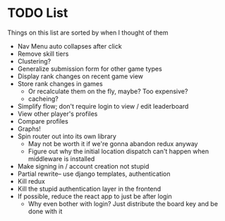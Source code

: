 # TODO List

Things on this list are sorted by when I thought of them

- Nav Menu auto collapses after click
- Remove skill tiers
- Clustering?
- Generalize submission form for other game types
- Display rank changes on recent game view
- Store rank changes in games
    - Or recalculate them on the fly, maybe? Too expensive?
    - cacheing?
- Simplify flow; don't require login to view / edit leaderboard
- View other player's profiles
- Compare profiles
- Graphs!
- Spin router out into its own library
    - May not be worth it if we're gonna abandon redux anyway
    - Figure out why the initial location dispatch can't happen when middleware is installed
- Make signing in / account creation not stupid
- Partial rewrite– use django templates, authentication
- Kill redux
- Kill the stupid authentication layer in the frontend
- If possible, reduce the react app to just be after login
    - Why even bother with login? Just distribute the board key and be done with it
